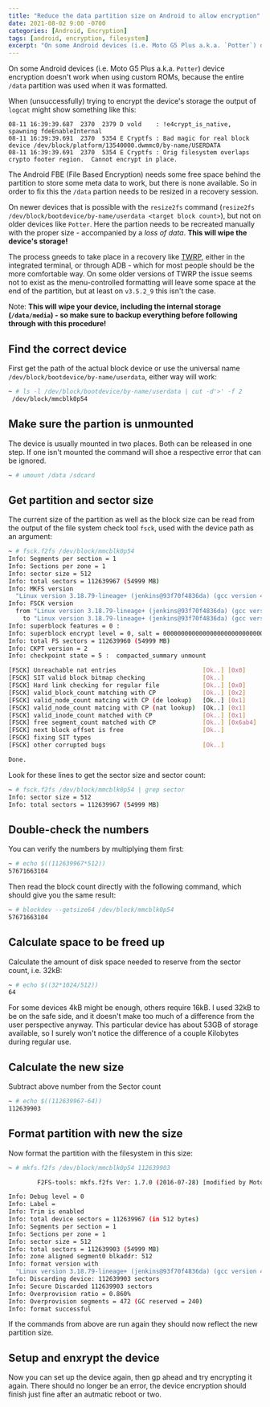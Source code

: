 ```yaml
---
title: "Reduce the data partition size on Android to allow encryption"
date: 2021-08-02 9:00 -0700
categories: [Android, Encryption]
tags: [android, encryption, filesystem]
excerpt: "On some Android devices (i.e. Moto G5 Plus a.k.a. `Potter`) device encryption doesn't work when installing a custom ROM, because the entire `/data` partition was used when it was formatted."
---
```


On some Android devices (i.e. Moto G5 Plus a.k.a. `Potter`) device encryption doesn't work when using custom ROMs, because the entire `/data` partition was used when it was formatted.

When (unsuccessfully) trying to encrypt the device's storage the output of `logcat` might show something like this:

```
08-11 16:39:39.687  2370  2379 D vold    : !e4crypt_is_native, spawning fdeEnableInternal
08-11 16:39:39.691  2370  5354 E Cryptfs : Bad magic for real block device /dev/block/platform/13540000.dwmmc0/by-name/USERDATA
08-11 16:39:39.691  2370  5354 E Cryptfs : Orig filesystem overlaps crypto footer region.  Cannot encrypt in place.
```

The Android FBE (File Based Encryption) needs some free space behind the partition to store some meta data to work, but there is none available. So in order to fix this the `/data` partion needs to be resized in a recovery session.

On newer devices that is possible with the `resize2fs` command (`resize2fs /dev/block/bootdevice/by-name/userdata <target block count>`), but not on older devices like `Potter`. Here the partion needs to be recreated manually with the proper size - accompanied by a *loss of data*. **This will wipe the device's storage!**

The process gneeds to take place in a recovery like [TWRP](https://twrp.me/), either in the integrated terminal, or through ADB - which for most people should be the more comfortable way.
On some older versions of TWRP the issue seems not to exist as the menu-controlled formatting will leave some space at the end of the partition, but at least on `v3.5.2_9` this isn't the case.

Note: **This will wipe your device, including the internal storage (`/data/media`) - so make sure to backup everything before following through with this procedure!**

## Find the correct device

First get the path of the actual block device or use the universal name `/dev/block/bootdevice/by-name/userdata`, either way will work:

```bash
~ # ls -l /dev/block/bootdevice/by-name/userdata | cut -d'>' -f 2
 /dev/block/mmcblk0p54
```

## Make sure the partion is unmounted

The device is usually mounted in two places. Both can be released in one step. If one isn't mounted the command will shoe a respective error that can be ignored.

```bash
~ # umount /data /sdcard
```

## Get partition and sector size

The current size of the partition as well as the block size can be read from the output of the file system check tool `fsck`, used with the device path as an argument:

```bash
~ # fsck.f2fs /dev/block/mmcblk0p54
Info: Segments per section = 1
Info: Sections per zone = 1
Info: sector size = 512
Info: total sectors = 112639967 (54999 MB)
Info: MKFS version
  "Linux version 3.18.79-lineage+ (jenkins@93f70f4836da) (gcc version 4.9 20150123 (prerelease) (GCC) ) #1 SMP PREEMPT Tue Apr 6 16:23:32 UTC 2021"
Info: FSCK version
  from "Linux version 3.18.79-lineage+ (jenkins@93f70f4836da) (gcc version 4.9 20150123 (prerelease) (GCC) ) #1 SMP PREEMPT Tue Apr 6 16:23:32 UTC 2021"
    to "Linux version 3.18.79-lineage+ (jenkins@93f70f4836da) (gcc version 4.9 20150123 (prerelease) (GCC) ) #1 SMP PREEMPT Tue Apr 6 16:23:32 UTC 2021"
Info: superblock features = 0 :
Info: superblock encrypt level = 0, salt = 00000000000000000000000000000000
Info: total FS sectors = 112639960 (54999 MB)
Info: CKPT version = 2
Info: checkpoint state = 5 :  compacted_summary unmount

[FSCK] Unreachable nat entries                        [Ok..] [0x0]
[FSCK] SIT valid block bitmap checking                [Ok..]
[FSCK] Hard link checking for regular file            [Ok..] [0x0]
[FSCK] valid_block_count matching with CP             [Ok..] [0x2]
[FSCK] valid_node_count matcing with CP (de lookup)   [Ok..] [0x1]
[FSCK] valid_node_count matcing with CP (nat lookup)  [Ok..] [0x1]
[FSCK] valid_inode_count matched with CP              [Ok..] [0x1]
[FSCK] free segment_count matched with CP             [Ok..] [0x6ab4]
[FSCK] next block offset is free                      [Ok..]
[FSCK] fixing SIT types
[FSCK] other corrupted bugs                           [Ok..]

Done.
```

Look for these lines to get the sector size and sector count:

```bash
~ # fsck.f2fs /dev/block/mmcblk0p54 | grep sector
Info: sector size = 512
Info: total sectors = 112639967 (54999 MB)
```

## Double-check the numbers

You can verify the numbers by multiplying them first:

```bash
~ # echo $((112639967*512))
57671663104
```

Then read the block count directly with the following command, which should give you the same result:

```bash
~ # blockdev --getsize64 /dev/block/mmcblk0p54
57671663104
```

## Calculate space to be freed up

Calculate the amount of disk space needed to reserve from the sector count, i.e. 32kB:

```bash
~ # echo $((32*1024/512))
64
```

For some devices 4kB might be enough, others require 16kB. I used 32kB to be on the safe side, and it doesn't make too much of a difference from the user perspective anyway. This particular device has about 53GB of storage available, so I surely won't notice the difference of a couple Kilobytes during regular use.

## Calculate the new size

Subtract above number from the Sector count

```bash
~ # echo $((112639967-64))
112639903
```

## Format partition with new the size

Now format the partition with the filesystem in this size:

```bash
~ # mkfs.f2fs /dev/block/mmcblk0p54 112639903

        F2FS-tools: mkfs.f2fs Ver: 1.7.0 (2016-07-28) [modified by Motorola to reserve space]

Info: Debug level = 0
Info: Label =
Info: Trim is enabled
Info: total device sectors = 112639967 (in 512 bytes)
Info: Segments per section = 1
Info: Sections per zone = 1
Info: sector size = 512
Info: total sectors = 112639903 (54999 MB)
Info: zone aligned segment0 blkaddr: 512
Info: format version with
  "Linux version 3.18.79-lineage+ (jenkins@93f70f4836da) (gcc version 4.9 20150123 (prerelease) (GCC) ) #1 SMP PREEMPT Tue Apr 6 16:23:32 UTC 2021"
Info: Discarding device: 112639903 sectors
Info: Secure Discarded 112639903 sectors
Info: Overprovision ratio = 0.860%
Info: Overprovision segments = 472 (GC reserved = 240)
Info: format successful
```

If the commands from above are run again they should now reflect the new partition size.

## Setup and enxrypt the device

Now you can set up the device again, then gp ahead and try encrypting it again. There should no longer be an error, the device encryption should finish just fine after an autmatic reboot or two.
